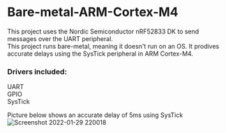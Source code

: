# Bare-metal-ARM-Cortex-M4
This project uses the Nordic Semiconductor nRF52833 DK to send messages over the UART peripheral.   
This project runs bare-metal, meaning it doesn't run on an OS. It prodives accurate delays using the SysTick peripheral in ARM Cortex-M4.  

### Drivers included:  
UART  
GPIO  
SysTick  

Picture below shows an accurate delay of 5ms using SysTick
![Screenshot 2022-01-29 220018](https://user-images.githubusercontent.com/36559536/151686111-b90fb89e-0769-41f4-af5d-44ae6c1048eb.png)
